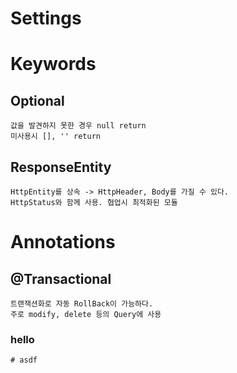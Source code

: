 # Settings

# Keywords
## Optional
    값을 발견하지 못한 경우 null return
    미사용시 [], '' return

## ResponseEntity
    HttpEntity를 상속 -> HttpHeader, Body를 가질 수 있다.
    HttpStatus와 함께 사용. 협업시 최적화된 모듈

# Annotations
## @Transactional
    트랜잭션화로 자동 RollBack이 가능하다.
    주로 modify, delete 등의 Query에 사용

### hello
    # asdf